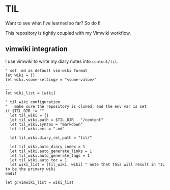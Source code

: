 # TIL

Want to see what I've learned so far? So do I!

This repository is tightly coupled with my Vimwiki workflow.

## vimwiki integration

I use vimwiki to write my diary notes into `content/til`.

```vim
" set .md as default vim-wiki format
let wiki = {}
let wiki.<some-setting> = "<some-value>"
...
...
let wiki_list = [wiki]

" til wiki configuration
"   make sure the repository is cloned, and the env var is set
if $TIL_DIR != ""
  let til_wiki = {}
  let til_wiki.path = $TIL_DIR . "/content"
  let til_wiki.syntax = "markdown"
  let til_wiki.ext = ".md"

  let til_wiki.diary_rel_path = "til/"

  let til_wiki.auto_diary_index = 1
  let til_wiki.auto_generate_links = 1
  let til_wiki.auto_generate_tags = 1
  let til_wiki.auto_toc = 1 
  let wiki_list = [til_wiki, wiki] " note that this will result in TIL to be the primary wiki 
endif

let g:vimwiki_list = wiki_list
```
